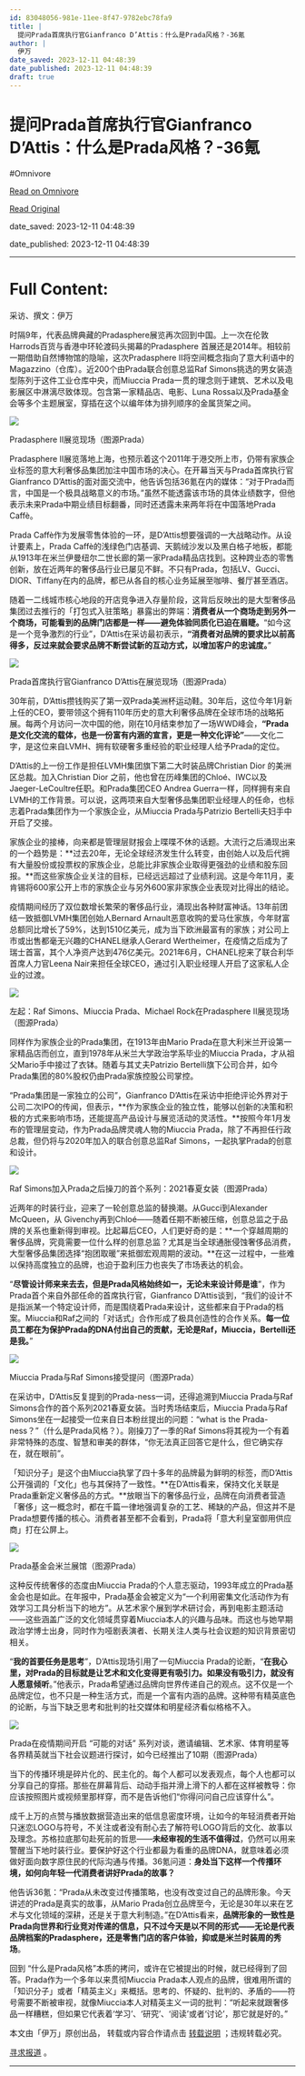 ```yaml
---
id: 83048056-981e-11ee-8f47-9782ebc78fa9
title: |
  提问Prada首席执行官Gianfranco D’Attis：什么是Prada风格？-36氪
author: |
  伊万
date_saved: 2023-12-11 04:48:39
date_published: 2023-12-11 04:48:39
draft: true
---
```


# 提问Prada首席执行官Gianfranco D’Attis：什么是Prada风格？-36氪
#Omnivore

[Read on Omnivore](https://omnivore.app/me/prada-gianfranco-d-attis-prada-36-18c58cabd2c)

[Read Original](https://36kr.com/p/2556144866416777?f=rss)

date_saved: 2023-12-11 04:48:39

date_published: 2023-12-11 04:48:39

--- 

# Full Content: 

采访、撰文：伊万

时隔9年，代表品牌典藏的Pradasphere展览再次回到中国。上一次在伦敦Harrods百货与香港中环轮渡码头揭幕的Pradasphere 首展还是2014年。相较前一期借助自然博物馆的隐喻，这次Pradasphere II将空间概念指向了意大利语中的Magazzino（仓库）。近200个由Prada联合创意总监Raf Simons挑选的男女装造型陈列于这件工业仓库中央，而Miuccia Prada一贯的理念则于建筑、艺术以及电影展区中淋漓尽致体现。包含第一家精品店、电影、Luna Rossa以及Prada基金会等多个主题展室，穿插在这个以编年体为排列顺序的金属货架之间。

![](https://proxy-prod.omnivore-image-cache.app/0x0,sazjI2M6JRdx0iQOOp42ncQVVzSFw-DlgH9HzaQPnlSw/https://img.36krcdn.com/hsossms/20231211/v2_5d4bf790eac240909ad834c456ece686@5532758_oswg5406653oswg6500oswg3250_img_jpg?x-oss-process=image/quality,q_80/format,jpg/interlace,1/format,jpg/interlace,1/format,jpg/interlace,1)

Pradasphere II展览现场（图源Prada）

Pradasphere II展览落地上海，也预示着这个2011年于港交所上市，仍带有家族企业标签的意大利奢侈品集团加注中国市场的决心。在开幕当天与Prada首席执行官Gianfranco D’Attis的面对面交流中，他告诉包括36氪在内的媒体：“对于Prada而言，中国是一个极具战略意义的市场。”虽然不能透露该市场的具体业绩数字，但他表示未来Prada中期业绩目标翻番，同时还透露未来两年将在中国落地Prada Caffè。

Prada Caffè作为发展零售体验的一环，是D’Attis想要强调的一大战略动作。从设计要素上，Prada Caffè的浅绿色门店基调、天鹅绒沙发以及黑白格子地板，都能从1913年在米兰伊曼纽尔二世长廊的第一家Prada精品店找到。这种跨业态的零售创新，放在近两年的奢侈品行业已屡见不鲜。不只有Prada，包括LV、Gucci、DIOR、Tiffany在内的品牌，都已从各自的核心业务延展至咖啡、餐厅甚至酒店。

随着一二线城市核心地段的开店竞争进入存量阶段，这背后反映出的是大型奢侈品集团过去推行的「打包式入驻策略」暴露出的弊端：**消费者从一个商场走到另外一个商场，可能看到的品牌门店都是一样——避免体验同质化已迫在眉睫。**“如今这是一个竞争激烈的行业”，D’Attis在采访最初表示，**“消费者对品牌的要求比以前高得多，反过来就会要求品牌不断尝试新的互动方式，以增加客户的忠诚度。**”

![](https://proxy-prod.omnivore-image-cache.app/0x0,sWW2unN4NrBnTSo0KVH98oRNSaeVUNvQB3Ybj5yrq2j8/https://img.36krcdn.com/hsossms/20231211/v2_d8c0cbf85d6e42cca5d35791beabb894@5532758_oswg3916453oswg3498oswg5246_img_jpg?x-oss-process=image/quality,q_80/format,jpg/interlace,1/format,jpg/interlace,1/format,jpg/interlace,1)

Prada首席执行官Gianfranco D’Attis在展览现场（图源Prada）

30年前，D’Attis攒钱购买了第一双Prada美洲杯运动鞋。30年后，这位今年1月新上任的CEO，要带领这个拥有110年历史的意大利奢侈品牌在全球市场的战略拓展。每两个月访问一次中国的他，刚在10月结束参加了一场WWD峰会，**“Prada是文化交流的载体，也是一份富有内涵的宣言，更是一种文化评论”**——文化二字，是这位来自LVMH、拥有软硬奢多重经验的职业经理人给予Prada的定位。

D’Attis的上一份工作是担任LVMH集团旗下第二大时装品牌Christian Dior 的美洲区总裁。加入Christian Dior 之前，他也曾在历峰集团的Chloé、IWC以及Jaeger-LeCoultre任职。和Prada集团CEO Andrea Guerra一样，同样拥有来自LVMH的工作背景。可以说，这两项来自大型奢侈品集团职业经理人的任命，也标志着Prada集团作为一个家族企业，从Miuccia Prada与Patrizio Bertelli夫妇手中开启了交接。

家族企业的接棒，向来都是管理层财报会上喋喋不休的话题。大流行之后涌现出来的一个趋势是：**过去20年，无论全球经济发生什么转变，由创始人以及后代拥有大量股份或投票权的家族企业，总能比非家族企业取得更强劲的业绩和股东回报。**而这些家族企业关注的目标，已经远远超过了业绩利润。这是今年11月，麦肯锡将600家公开上市的家族企业与另外600家非家族企业表现对比得出的结论。

疫情期间经历了双位数增长繁荣的奢侈品行业，涌现出各种财富神话。13年前团结一致抵御LVMH集团创始人Bernard Arnault恶意收购的爱马仕家族，今年财富总额同比增长了59%，达到1510亿美元，成为当下欧洲最富有的家族；对公司上市或出售都毫无兴趣的CHANEL继承人Gerard Wertheimer，在疫情之后成为了瑞士首富，其个人净资产达到476亿美元。2021年6月，CHANEL挖来了联合利华首席人力官Leena Nair来担任全球CEO，通过引入职业经理人开启了这家私人企业的过渡。

![](https://proxy-prod.omnivore-image-cache.app/0x0,s3gO0BiUTqI-sNklxbfhkoEAG0lx-KUigVq_-g_FnoDc/https://img.36krcdn.com/hsossms/20231211/v2_efa55e4be09a45bbbfc0cc263bb965bb@5532758_oswg4990729oswg5881oswg3921_img_jpg?x-oss-process=image/quality,q_80/format,jpg/interlace,1/format,jpg/interlace,1/format,jpg/interlace,1)

左起：Raf Simons、Miuccia Prada、Michael Rock在Pradasphere II展览现场（图源Prada）

同样作为家族企业的Prada集团，在1913年由Mario Prada在意大利米兰开设第一家精品店而创立，直到1978年从米兰大学政治学系毕业的Miuccia Prada，才从祖父Mario手中接过了衣钵。随着与其丈夫Patrizio Bertelli旗下公司合并，如今Prada集团的80%股权仍由Prada家族控股公司掌控。 

“Prada集团是一家独立的公司”，Gianfranco D’Attis在采访中拒绝评论外界对于公司二次IPO的传闻，但表示，**作为家族企业的独立性，能够以创新的决策和积极的方式来影响市场，还能提高产品设计与展览活动的灵活性。**按照今年1月发布的管理层变动，作为Prada品牌灵魂人物的Miuccia Prada，除了不再担任行政总裁，但仍将与2020年加入的联合创意总监Raf Simons，一起执掌Prada的创意和设计。

![](https://proxy-prod.omnivore-image-cache.app/0x0,sKFRjC8vTP4AbLbL7Pg5EoXqH8FRJIdCd5emyFJ02OGI/https://img.36krcdn.com/hsossms/20231211/v2_c486dd4191404cde8ff9fb97b304254e@5532758_oswg2204765oswg1920oswg1080_img_jpg?x-oss-process=image/quality,q_80/format,jpg/interlace,1/format,jpg/interlace,1)

Raf Simons加入Prada之后操刀的首个系列：2021春夏女装（图源Prada）

近两年的时装行业，迎来了一轮创意总监的替换潮。从Gucci到Alexander McQueen，从 Givenchy再到Chloé——随着任期不断被压缩，创意总监之于品牌的关系也重新得到审视。比起幕后CEO，人们更好奇的是：**一个穿越周期的奢侈品牌，究竟需要一位什么样的创意总监？尤其是当全球通胀侵蚀奢侈品消费，大型奢侈品集团选择“抱团取暖”来抵御宏观周期的波动。**在这一过程中，一些难以保持高度独立的品牌，也迫于盈利压力也丧失了市场表达的机会。

“**尽管设计师来来去去，但是Prada风格始终如一，无论未来设计师是谁**”，作为Prada首个来自外部任命的首席执行官，Gianfranco D’Attis谈到，“我们的设计不是指派某一个特定设计师，而是围绕着Prada来设计，这些都来自于Prada的档案。Miuccia和Raf之间的「对话式」合作形成了极具创造性的合作关系。**每一位员工都在为保护Prada的DNA付出自己的贡献，无论是Raf，Miuccia，Bertelli还是我。**”

![](https://proxy-prod.omnivore-image-cache.app/0x0,sAkhhB4wO72pKxwXDOXgARA6a6VsRCrDop1xx8__Cf4g/https://img.36krcdn.com/hsossms/20231211/v2_921b432696474b8f89dd8d359dfe30c9@5532758_oswg1023578oswg2332oswg1292_img_png?x-oss-process=image/quality,q_90/format,jpg/interlace,1/format,jpg/interlace,1)

Miuccia Prada与Raf Simons接受提问（图源Prada）

在采访中，D’Attis反复提到的Prada-ness一词，还得追溯到Miuccia Prada与Raf Simons合作的首个系列2021春夏女装。当时秀场结束后，Miuccia Prada与Raf Simons坐在一起接受一位来自日本粉丝提出的问题：“what is the Prada-ness？”（什么是Prada风格？）。刚操刀了一季的Raf Simons将其视为一个有着非常特殊的态度、智慧和审美的群体，“你无法真正回答它是什么，但它确实存在，就在眼前”。

「知识分子」是这个由Miuccia执掌了四十多年的品牌最为鲜明的标签，而D’Attis公开强调的「文化」也与其保持了一致性。**在D’Attis看来，保持文化关联是Prada重新定义奢侈品的方式。**放眼当下的奢侈品行业，品牌在向消费者营造「奢侈」这一概念时，都在千篇一律地强调复杂的工艺、稀缺的产品，但这并不是Prada想要传播的核心。消费者甚至都不会看到，Prada将「意大利皇室御用供应商」打在公屏上。

![](https://proxy-prod.omnivore-image-cache.app/0x0,sypSBawmFsZT6753Vt7YftWBKu1cjhXcNFfqr_roQ58c/https://img.36krcdn.com/hsossms/20231211/v2_b4b0ab235bd041158e1ae34e2d61c5be@5532758_oswg1499095oswg3081oswg2278_img_jpeg?x-oss-process=image/quality,q_90/format,jpg/interlace,1/format,jpg/interlace,1/format,jpg/interlace,1)

Prada基金会米兰展馆（图源Prada）

这种反传统奢侈的态度由Miuccia Prada的个人意志驱动，1993年成立的Prada基金会也是如此。在年报中，Prada基金会被定义为“一个利用密集文化活动作为有效学习工具分析当下的地方”。从艺术家个展到学术研讨会，再到电影主题活动——这些涵盖广泛的文化领域贯穿着Miuccia本人的兴趣与品味。而这也与她早期政治学博士出身，同时作为哑剧表演者、长期关注人类与社会议题的知识背景密切相关。

“**我的首要任务是思考**”，D’Attis现场引用了一句Miuccia Prada的论断，“**在我心里，对Prada的目标就是让艺术和文化变得更有吸引力。如果没有吸引力，就没有人愿意倾听**。”他表示，Prada希望通过品牌向世界传递自己的观点。这不仅是一个品牌定位，也不只是一种生活方式，而是一个富有内涵的品牌。这种带有精英底色的论断，与当下缺乏思考和批判的社交媒体和明星经济看似格格不入。

![](https://proxy-prod.omnivore-image-cache.app/0x0,sew4MOQQtKqfQbVBTZpX873vK8ZrSEyymC9MHvEky4Eo/https://img.36krcdn.com/hsossms/20231211/v2_3bfd748fde154101bf564d4f62961fde@5532758_oswg239566oswg3360oswg1584_img_jpg?x-oss-process=image/quality,q_100/format,jpg/interlace,1/format,jpg/interlace,1)

Prada在疫情期间开启 “可能的对话” 系列对谈，邀请编辑、艺术家、体育明星等各界精英就当下社会议题进行探讨，如今已经推出了10期（图源Prada）

当下的传播环境是碎片化的、民主化的。每个人都可以发表观点，每个人也都可以分享自己的穿搭。那些在屏幕背后、动动手指并滑上滑下的人都在这样被教导：你应该按照图片或视频里那样穿，而不是告诉他们“你得问问自己应该穿什么”。

成千上万的点赞与播放数据营造出来的低信息密度环境，让如今的年轻消费者开始只迷恋LOGO与符号，不关注或者没有耐心去了解符号LOGO背后的文化、故事以及理念。苏格拉底那句赴死前的哲思——**未经审视的生活不值得过**，仍然可以用来警醒当下地时装行业。要保护好这个行业都最为看重的品牌DNA，就意味着必须做好面向数字原住民的代际沟通与传播。36氪问道：**身处当下这样一个传播环境，如何向年轻一代消费者讲好Prada的故事？**

他告诉36氪：“Prada从未改变过传播策略，也没有改变过自己的品牌形象。今天讲述的Prada是真实的故事，从Mario Prada创立品牌至今，无论是30年以来在艺术与文化领域的深耕，还是关于意大利制造。”在D’Attis看来，**品牌形象的一致性是Prada向世界和行业竞对传递的信息，只不过今天是以不同的形式——无论是代表品牌档案的Pradasphere，还是零售门店的客户体验，抑或是米兰时装周的秀场**。

回到 “什么是Prada风格”本质的拷问，或许在它被提出的时候，就已经得到了回答。Prada作为一个多年以来贯彻Miuccia Prada本人观点的品牌，很难用所谓的「知识分子」或者「精英主义」来概括。思考的、怀疑的、批判的、矛盾的——符号需要不断被审视，就像Miuccia本人对精英主义一词的批判：“听起来就跟奢侈品一样糟糕，但如果它代表着‘学习’、‘研究’、‘阅读’或者‘讨论’，那它就是好的。”

本文由「伊万」原创出品， 转载或内容合作请点击 [转载说明](https://36kr.com/p/5093872) ；违规转载必究。

[寻求报道](https://36kr.com/seek-report) 。

---

